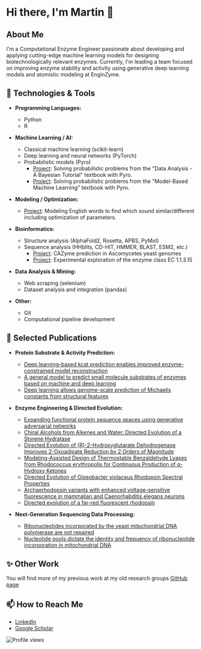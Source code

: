 # Hi there, I'm Martin 👋

## About Me
I'm a Computational Enzyme Engineer passionate about developing and applying cutting-edge machine learning models for designing biotechnologically relevant enzymes. Currently, I'm leading a team focused on improving enzyme stability and activity using generative deep learning models and atomistic modeling at EnginZyme.

## 🔧 Technologies & Tools
- **Programming Languages:**
  - Python
  - R
    
- **Machine Learning / AI:** 
  - Classical machine learning (scikit-learn)
  - Deep learning and neural networks (PyTorch)
  - Probabilistic models (Pyro)
    - [Project](https://github.com/mengqvist/data_analysis_sivia/): Solving probabilistic problems from the "Data Analysis - A Bayesian Tutorial" textbook with Pyro.
    - [Project](https://github.com/mengqvist/data_analysis_mbml/): Solving probabilistic problems from the "Model-Based Machine Learning" textbook with Pyro.

- **Modeling / Optimization:**
  - [Project](https://github.com/mengqvist/phonetic-distance): Modeling English words to find which sound similar/different including optimization of parameters.
      
- **Bioinformatics:**
  - Structure analysis (AlphaFold2, Rosetta, APBS, PyMol)
  - Sequence analysis (HHblits, CD-HIT, HMMER, BLAST, ESM2, etc.)
    - [Project](https://github.com/EngqvistLab/yeast_xylanase): CAZyme prediction in Ascomycetes yeast genomes
    - [Project](https://github.com/EngqvistLab/analyze_1.1.3.15): Experimental exploration of the enzyme class EC 1.1.3.15

- **Data Analysis & Mining:**
  - Web scraping (selenium)
  - Dataset analysis and integration (pandas)

- **Other:**
  - Git
  - Computational pipeline development
    
## 🚀 Selected Publications
- **Protein Substrate & Activity Prediction:**
  - [Deep learning-based kcat prediction enables improved enzyme-constrained model reconstruction](https://doi.org/10.1038/s41929-022-00798-z)
  - [A general model to predict small molecule substrates of enzymes based on machine and deep learning](https://doi.org/10.1371%2Fjournal.pcbi.1009446)
  - [Deep learning allows genome-scale prediction of Michaelis constants from structural features](https://doi.org/10.1371/journal.pbio.3001402)
    
- **Enzyme Engineering & Directed Evolution:**
  - [Expanding functional protein sequence spaces using generative adversarial networks](https://doi.org/10.1038/s42256-021-00310-5)
  - [Chiral Alcohols from Alkenes and Water: Directed Evolution of a Styrene Hydratase](https://doi.org/10.1002/anie.202215093)
  - [Directed Evolution of (R)-2-Hydroxyglutarate Dehydrogenase Improves 2-Oxoadipate Reduction by 2 Orders of Magnitude](https://pubs.acs.org/doi/10.1021/acssynbio.2c00162)
  - [Modeling-Assisted Design of Thermostable Benzaldehyde Lyases from Rhodococcus erythropolis for Continuous Production of α-Hydroxy Ketones](https://doi.org/10.1002/cbic.202100468)
  - [Directed Evolution of Gloeobacter violaceus Rhodopsin Spectral Properties](https://doi.org/10.1016/j.jmb.2014.06.015)
  - [Archaerhodopsin variants with enhanced voltage-sensitive fluorescence in mammalian and Caenorhabditis elegans neurons](https://www.nature.com/articles/ncomms5894)
  - [Directed evolution of a far-red fluorescent rhodopsin](https://doi.org/10.1073/pnas.1413987111)
    
- **Next-Generation Sequencing Data Processing:**
  - [Ribonucleotides incorporated by the yeast mitochondrial DNA polymerase are not repaired](https://doi.org/10.1073/pnas.1713085114)
  - [Nucleotide pools dictate the identity and frequency of ribonucleotide incorporation in mitochondrial DNA](https://doi.org/10.1371/journal.pgen.1006628)
      
## ✨ Other Work
You will find more of my previous work at my old research groups [GitHub page](https://github.com/EngqvistLab)

## 📫 How to Reach Me
- [LinkedIn](https://www.linkedin.com/in/engqvist1729)
- [Google Scholar](https://scholar.google.com/citations?user=ZTyba9cAAAAJ&hl=en)


![Profile views](https://komarev.com/ghpvc/?username=mengqvist&color=green)
